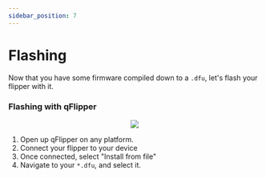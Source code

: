 ```yaml
---
sidebar_position: 7
---
```


# Flashing
Now that you have some firmware compiled down to a `.dfu`, let's flash your flipper with it.



### Flashing with qFlipper
<p align="center">
<img src="/img/flashing.gif"></img>
</p>

1. Open up qFlipper on any platform.
2. Connect your flipper to your device
3. Once connected, select "Install from file"
4. Navigate to your `*.dfu`, and select it.
